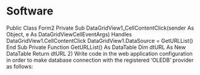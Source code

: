 # Software
Public Class Form2
Private Sub DataGridView1_CellContentClick(sender As Object, e As
DataGridViewCellEventArgs) Handles DataGridView1.CellContentClick
DataGridView1.DataSource = GetURLList()
End Sub
Private Function GetURLList() As DataTable
Dim dtURL As New DataTable
Return dtURL
2) Write code in the web application configuration in order to make database connection with the
registered ‘OLEDB’ provider as follows:
<?xml version="1.0" encoding="utf-8" ?>
<configuration>
<configSections>
</configSections>
<connectionStrings>
<add
name="WindowsApplication2.My.MySettings.FF142PC016ConnectionString"
connectionString="Data
Source=(LocalDB)\v11.0;AttachDbFilename=|DataDirectory|\FF142PC01
6.mdf;Integrated Security=True;Connect Timeout=30"
providerName="System.Data.SqlClient" />
</connectionStrings>
<startup>
<supportedRuntime version="v4.0"
sku=".NETFramework,Version=v4.5" />
</startup>
<connectionStrings>
<add name="db" connectionString=""
providerName="System.Data.OleDb"/>
</connectionStrings>
</configuration>
